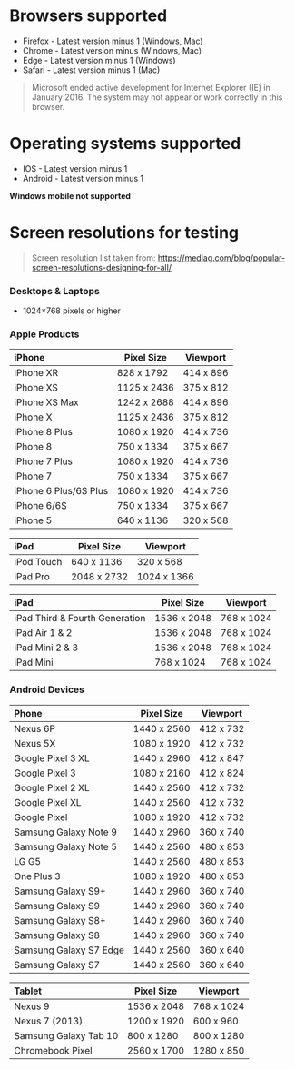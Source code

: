 # Browsers supported

- Firefox - Latest version minus 1 (Windows, Mac)
- Chrome - Latest version minus (Windows, Mac)
- Edge - Latest version minus 1 (Windows)
- Safari - Latest version minus 1 (Mac)

> Microsoft ended active development for Internet Explorer (IE) in January 2016. The system may not appear or work correctly in this browser.

# Operating systems supported

- IOS - Latest version minus 1
- Android - Latest version minus 1

**Windows mobile not supported**

# Screen resolutions for testing

> Screen resolution list taken from: https://mediag.com/blog/popular-screen-resolutions-designing-for-all/

### Desktops & Laptops

- 1024×768 pixels or higher

### Apple Products

| iPhone                | Pixel Size  | Viewport  |
| :-------------------- | ----------- | --------- |
| iPhone XR             | 828 x 1792  | 414 x 896 |
| iPhone XS             | 1125 x 2436 | 375 x 812 |
| iPhone XS Max         | 1242 x 2688 | 414 x 896 |
| iPhone X              | 1125 x 2436 | 375 x 812 |
| iPhone 8 Plus         | 1080 x 1920 | 414 x 736 |
| iPhone 8              | 750 x 1334  | 375 x 667 |
| iPhone 7 Plus         | 1080 x 1920 | 414 x 736 |
| iPhone 7              | 750 x 1334  | 375 x 667 |
| iPhone 6 Plus/6S Plus | 1080 x 1920 | 414 x 736 |
| iPhone 6/6S           | 750 x 1334  | 375 x 667 |
| iPhone 5              | 640 x 1136  | 320 x 568 |

| iPod       | Pixel Size  | Viewport    |
| :--------- | ----------- | ----------- |
| iPod Touch | 640 x 1136  | 320 x 568   |
| iPad Pro   | 2048 x 2732 | 1024 x 1366 |

| iPad                           | Pixel Size  | Viewport   |
| :----------------------------- | ----------- | ---------- |
| iPad Third & Fourth Generation | 1536 x 2048 | 768 x 1024 |
| iPad Air 1 & 2                 | 1536 x 2048 | 768 x 1024 |
| iPad Mini 2 & 3                | 1536 x 2048 | 768 x 1024 |
| iPad Mini                      | 768 x 1024  | 768 x 1024 |

### Android Devices

| Phone                  | Pixel Size  | Viewport  |
| :--------------------- | ----------- | --------- |
| Nexus 6P               | 1440 x 2560 | 412 x 732 |
| Nexus 5X               | 1080 x 1920 | 412 x 732 |
| Google Pixel 3 XL      | 1440 x 2960 | 412 x 847 |
| Google Pixel 3         | 1080 x 2160 | 412 x 824 |
| Google Pixel 2 XL      | 1440 x 2560 | 412 x 732 |
| Google Pixel XL        | 1440 x 2560 | 412 x 732 |
| Google Pixel           | 1080 x 1920 | 412 x 732 |
| Samsung Galaxy Note 9  | 1440 x 2960 | 360 x 740 |
| Samsung Galaxy Note 5  | 1440 x 2560 | 480 x 853 |
| LG G5                  | 1440 x 2560 | 480 x 853 |
| One Plus 3             | 1080 x 1920 | 480 x 853 |
| Samsung Galaxy S9+     | 1440 x 2960 | 360 x 740 |
| Samsung Galaxy S9      | 1440 x 2960 | 360 x 740 |
| Samsung Galaxy S8+     | 1440 x 2960 | 360 x 740 |
| Samsung Galaxy S8      | 1440 x 2960 | 360 x 740 |
| Samsung Galaxy S7 Edge | 1440 x 2560 | 360 x 640 |
| Samsung Galaxy S7      | 1440 x 2560 | 360 x 640 |

| Tablet                | Pixel Size  | Viewport   |
| :-------------------- | ----------- | ---------- |
| Nexus 9               | 1536 x 2048 | 768 x 1024 |
| Nexus 7 (2013)        | 1200 x 1920 | 600 x 960  |
| Samsung Galaxy Tab 10 | 800 x 1280  | 800 x 1280 |
| Chromebook Pixel      | 2560 x 1700 | 1280 x 850 |
